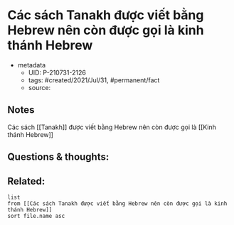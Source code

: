 ---
---

# Các sách Tanakh được viết bằng Hebrew nên còn được gọi là kinh thánh Hebrew

- metadata
	- UID: P-210731-2126
	- tags: #created/2021/Jul/31, #permanent/fact 
	- source: 

## Notes
Các sách [[Tanakh]] được viết bằng Hebrew nên còn được gọi là [[Kinh thánh Hebrew]]

## Questions & thoughts:

## Related:
```dataview
list
from [[Các sách Tanakh được viết bằng Hebrew nên còn được gọi là kinh thánh Hebrew]]
sort file.name asc
```
